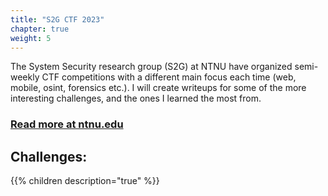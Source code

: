 ```yaml
---
title: "S2G CTF 2023"
chapter: true
weight: 5
---
```


The System Security research group (S2G) at NTNU have organized semi-weekly CTF competitions with a different main focus each time (web, mobile, osint, forensics etc.). I will create writeups for some of the more interesting challenges, and the ones I learned the most from.

### [Read more at ntnu.edu](https://www.ntnu.edu/iik/s2g)

## Challenges:

{{% children description="true" %}}
